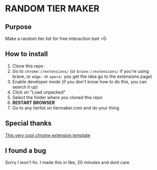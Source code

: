 # RANDOM TIER MAKER

## Purpose

Make a random tier list for free interaction bait =D

## How to install

1. Clone this repo
2. Go to `chrome://extensions/` (or `brave://extensions/` if you're using brave, or `edge:` or `opera:` you get the idea go to the extensions page)
3. Enable developer mode (if you don't know how to do this, you can search it up)
4. Click on "Load unpacked"
5. Select the folder where you cloned this repo
6. **RESTART BROWSER**
7. Go to any tierlist on tiermaker.com and do your thing

## Special thanks

[This very cool chrome extension template](https://github.com/llagerlof/fresh-chrome-extension)

## I found a bug

Sorry I won't fix. I made this in like, 20 minutes and dont care
